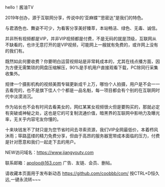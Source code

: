 hello！酱油TV

2019年创办，源于互联网分享，传说中的‘亚麻蝶’“思密达”是我们的特色。

与君酒色也、舞姿不可少，为看客分享美好臻萃，本站畅洁、绿色、无毒、诚信。 

并非所有视频都是VIP，并非VIP视频都是付费，不是无码的就是顶级，互联网从不缺看的，也许无意打开的是VIP视频，可能网上一艘就有免费的，或许网上没有的我们有。

既然如此何要收费？你要明白运营视频站是非常耗成本的，尤其在线点播方面，因为方便无需繁琐的网盘压缩解压，90%是手机用户直接观看下载，PC除同行采集收集外。

规律一个摄影机构的视频美图专辑更新成千上万，哪怕个人拍摄，用户是不会一一去看完的，也不是旗下佳人个个都是一品名魁，每一项目都会有个别的在互联网时代中淡漠消沉。

作为站长也不会有时间去看美女的，网红某某女视频很火但是要购买的，那就必定有突破或神秘之处，这也是它的可复制流通价值，暗黑界的互联网中影响力及曝光率，无关乎内容宅友你懂的。

十来块钱发不了财只是为您节省时间去寻索资源，我们VIP全网最低价，本着栉风沐雨；筚路蓝缕的精力免费分享，但由于高昂的服务器宽带成本面临的压力，付费是针对愿意和我们一起走下去的用户。

NEW访问域名：https://www.jiangyoutv.com

联系邮箱：apoloo@163.com 广告、友链、会员、删帖。

请收藏本页面用于发布新动态 https://github.com/coobbb/com/ 按CTRL+D恒久远,一键永流转~~~ 
                                                                                     
